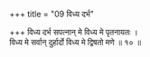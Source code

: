 +++
title = "09 विध्य दर्भ"

+++
विध्य दर्भ सपत्नान् मे विध्य मे पृतनायतः ।  
विध्य मे सर्वान् दुर्हार्दो विध्य मे द्विषतो मणे ॥ १० ॥